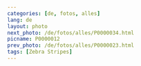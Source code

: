 ```yaml
---
categories: [de, fotos, alles]
lang: de
layout: photo
next_photo: /de/fotos/alles/P0000034.html
picname: P0000012
prev_photo: /de/fotos/alles/P0000023.html
tags: [Zebra Stripes]
---
```

